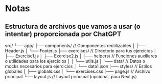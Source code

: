 # Notas

## Estructura de archivos que vamos a usar (o intentar) proporcionada por ChatGPT

src/
└── app/
    ├── components/        // Componentes reutilizables
    │   ├── Header.js
    │   └── Footer.js
    ├── exercises/         // Directorio para tus ejercicios
    │   ├── Exercise1.js
    │   ├── Exercise2.js
    │   ├── helpers/       // Funciones auxiliares o utilidades para los ejercicios
    │   │   └── utils.js
    │   └── data/          // Datos o mocks necesarios para ejercicios
    │       └── data1.json
    ├── styles/            // Estilos globales
    │   ├── globals.css
    │   └── exercises.css
    ├── page.js            // Archivo principal
    └── layout.js          // Layout principal (opcional, para Next.js)
